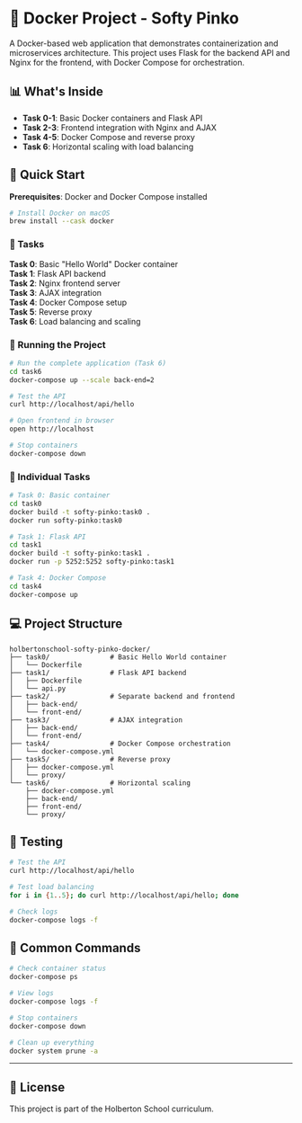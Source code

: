 # 🐳 Docker Project - Softy Pinko

A Docker-based web application that demonstrates containerization and microservices architecture. This project uses Flask for the backend API and Nginx for the frontend, with Docker Compose for orchestration.

## 📊 What's Inside

- **Task 0-1**: Basic Docker containers and Flask API
- **Task 2-3**: Frontend integration with Nginx and AJAX  
- **Task 4-5**: Docker Compose and reverse proxy
- **Task 6**: Horizontal scaling with load balancing

## 🚀 Quick Start

**Prerequisites**: Docker and Docker Compose installed

```bash
# Install Docker on macOS
brew install --cask docker
```

### 📝 Tasks

**Task 0**: Basic "Hello World" Docker container  
**Task 1**: Flask API backend  
**Task 2**: Nginx frontend server  
**Task 3**: AJAX integration  
**Task 4**: Docker Compose setup  
**Task 5**: Reverse proxy  
**Task 6**: Load balancing and scaling

### 🚀 Running the Project

```bash
# Run the complete application (Task 6)
cd task6
docker-compose up --scale back-end=2

# Test the API
curl http://localhost/api/hello

# Open frontend in browser
open http://localhost

# Stop containers
docker-compose down
```

### 🔄 Individual Tasks

```bash
# Task 0: Basic container
cd task0
docker build -t softy-pinko:task0 .
docker run softy-pinko:task0

# Task 1: Flask API
cd task1
docker build -t softy-pinko:task1 .
docker run -p 5252:5252 softy-pinko:task1

# Task 4: Docker Compose
cd task4
docker-compose up
```

## 💻 Project Structure

```
holbertonschool-softy-pinko-docker/
├── task0/               # Basic Hello World container
│   └── Dockerfile
├── task1/               # Flask API backend
│   ├── Dockerfile
│   └── api.py
├── task2/               # Separate backend and frontend
│   ├── back-end/
│   └── front-end/
├── task3/               # AJAX integration
│   ├── back-end/
│   └── front-end/
├── task4/               # Docker Compose orchestration
│   └── docker-compose.yml
├── task5/               # Reverse proxy
│   ├── docker-compose.yml
│   └── proxy/
└── task6/               # Horizontal scaling
    ├── docker-compose.yml
    ├── back-end/
    ├── front-end/
    └── proxy/
```

## 🧪 Testing

```bash
# Test the API
curl http://localhost/api/hello

# Test load balancing
for i in {1..5}; do curl http://localhost/api/hello; done

# Check logs
docker-compose logs -f
```

## 🔧 Common Commands

```bash
# Check container status
docker-compose ps

# View logs
docker-compose logs -f

# Stop containers
docker-compose down

# Clean up everything
docker system prune -a
```

---

## 📄 License

This project is part of the Holberton School curriculum.
